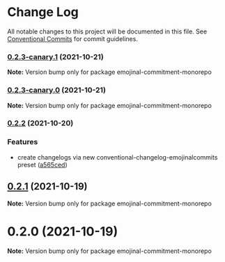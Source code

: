 # Change Log

All notable changes to this project will be documented in this file.
See [Conventional Commits](https://conventionalcommits.org) for commit guidelines.

### [0.2.3-canary.1](https://github.com/andyjy/emojinal-commitment/compare/v0.2.3-canary.0...v0.2.3-canary.1) (2021-10-21)

**Note:** Version bump only for package emojinal-commitment-monorepo

### [0.2.3-canary.0](https://github.com/andyjy/emojinal-commitment/compare/v0.2.2...v0.2.3-canary.0) (2021-10-21)

**Note:** Version bump only for package emojinal-commitment-monorepo

### [0.2.2](https://github.com/andyjy/emojinal-commitment/compare/v0.2.1...v0.2.2) (2021-10-20)

### Features

- create changelogs via new conventional-changelog-emojinalcommits preset ([a565ced](https://github.com/andyjy/emojinal-commitment/commit/a565ceda0383a874feabf897aa31f7da5555ac0d))

## [0.2.1](https://github.com/andyjy/emojinal-commitment/compare/v0.2.0...v0.2.1) (2021-10-19)

**Note:** Version bump only for package emojinal-commitment-monorepo

# 0.2.0 (2021-10-19)

**Note:** Version bump only for package emojinal-commitment-monorepo
